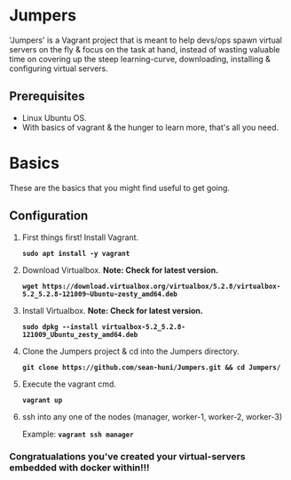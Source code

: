 # Jumpers
'Jumpers' is a Vagrant project that is meant to help devs/ops spawn virtual servers on the fly & focus on the task at hand, instead of wasting valuable time on covering up the steep learning-curve, downloading, installing & configuring virtual servers.

## Prerequisites
- Linux Ubuntu OS.
- With basics of vagrant & the hunger to learn more, that's all you need.

# Basics
These are the basics that you might find useful to get going.

## Configuration
1. First things first! Install Vagrant.
  
      **`sudo apt install -y vagrant`**

2. Download Virtualbox. **Note: Check for latest version.**

    **`wget https://download.virtualbox.org/virtualbox/5.2.8/virtualbox-5.2_5.2.8-121009~Ubuntu~zesty_amd64.deb`**
 
3. Install Virtualbox. **Note: Check for latest version.**

    **`sudo dpkg --install virtualbox-5.2_5.2.8-121009_Ubuntu_zesty_amd64.deb`**
 
4. Clone the Jumpers project & cd into the Jumpers directory.

    **`git clone https://github.com/sean-huni/Jumpers.git && cd Jumpers/`**

5. Execute the vagrant cmd.

    **`vagrant up`**
    
6. ssh into any one of the nodes (manager, worker-1, worker-2, worker-3)

    Example: **`vagrant ssh manager`**
    
### Congratualations you've created your virtual-servers embedded with docker within!!!
